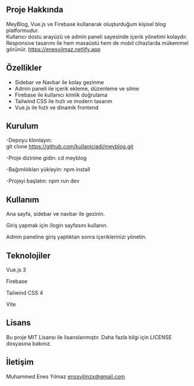 ## Proje Hakkında

MeyBlog, Vue.js ve Firebase kullanarak oluşturduğum kişisel blog platformudur.  
Kullanıcı dostu arayüzü ve admin paneli sayesinde içerik yönetimi kolaydır.  
Responsive tasarımı ile hem masaüstü hem de mobil cihazlarda mükemmel görünür.
https://enesyilmaz.netlify.app
## Özellikler

- Sidebar ve Navbar ile kolay gezinme
- Admin paneli ile içerik ekleme, düzenleme ve silme
- Firebase ile kullanıcı kimlik doğrulama
- Tailwind CSS ile hızlı ve modern tasarım
- Vue.js ile hızlı ve dinamik frontend

## Kurulum

-Depoyu klonlayın:  
 git clone https://github.com/kullaniciadi/meyblog.git

-Proje dizinine gidin:
cd meyblog

-Bağımlılıkları yükleyin:
npm install

-Projeyi başlatın:
npm run dev

## Kullanım

Ana sayfa, sidebar ve navbar ile gezinin.

Giriş yapmak için /login sayfasını kullanın.

Admin paneline giriş yaptıktan sonra içeriklerinizi yönetin.

## Teknolojiler

Vue.js 3

Firebase

Tailwind CSS 4

Vite

## Lisans

Bu proje MIT Lisansı ile lisanslanmıştır. Daha fazla bilgi için LICENSE dosyasına bakınız.

## İletişim

Muhammed Enes Yılmaz
enssyilmzx@gmail.com
